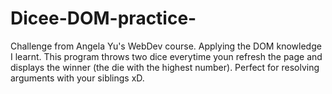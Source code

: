 # Dicee-DOM-practice-
Challenge from Angela Yu's WebDev course. Applying the DOM knowledge I learnt. 
This program throws two dice everytime youn refresh the page and displays the winner (the die with the highest number). Perfect for resolving arguments with your siblings xD.
